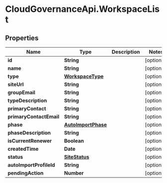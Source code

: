 # CloudGovernanceApi.WorkspaceList

## Properties

Name | Type | Description | Notes
------------ | ------------- | ------------- | -------------
**id** | **String** |  | [optional] 
**name** | **String** |  | [optional] 
**type** | [**WorkspaceType**](WorkspaceType.md) |  | [optional] 
**siteUrl** | **String** |  | [optional] 
**groupEmail** | **String** |  | [optional] 
**typeDescription** | **String** |  | [optional] 
**primaryContact** | **String** |  | [optional] 
**primaryContactEmail** | **String** |  | [optional] 
**phase** | [**AutoImportPhase**](AutoImportPhase.md) |  | [optional] 
**phaseDescription** | **String** |  | [optional] 
**isCurrentRenewer** | **Boolean** |  | [optional] 
**createdTime** | **Date** |  | [optional] 
**status** | [**SiteStatus**](SiteStatus.md) |  | [optional] 
**autoImportProfileId** | **String** |  | [optional] 
**pendingAction** | **Number** |  | [optional] 


